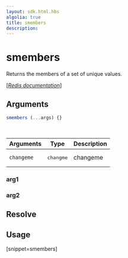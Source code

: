 ```yaml
---
layout: sdk.html.hbs
algolia: true
title: smembers
description:
---
```


# smembers


Returns the members of a set of unique values.

[[_Redis documentation_]](https://redis.io/commands/smembers)


## Arguments

```js
smembers (...args) {}

```

<br/>

| Arguments    | Type    | Description |
|--------------|---------|-------------|
| ``changeme`` | <pre>changme</pre> | changeme    |

### arg1

### arg2

## Resolve

## Usage

[snippet=smembers]
